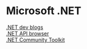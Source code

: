 # Microsoft .NET

[.NET dev blogs](https://devblogs.microsoft.com/)  
[.NET API browser](https://docs.microsoft.com/en-us/dotnet/api/)  
[.NET Community Toolkit](https://github.com/CommunityToolkit/dotnet)
